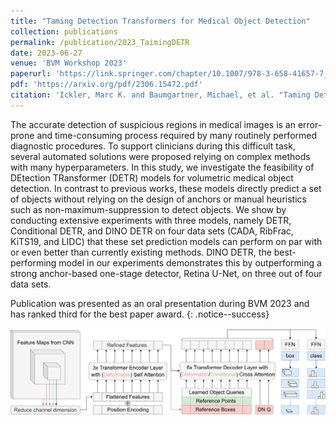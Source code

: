 ```yaml
---
title: "Taming Detection Transformers for Medical Object Detection"
collection: publications
permalink: /publication/2023_TaimingDETR
date: 2023-06-27
venue: 'BVM Workshop 2023'
paperurl: 'https://link.springer.com/chapter/10.1007/978-3-658-41657-7_39'
pdf: 'https://arxiv.org/pdf/2306.15472.pdf'
citation: 'Ickler, Marc K. and Baumgartner, Michael, et al. "Taming Detection Transformers for Medical Object Detection." BVM Workshop. Wiesbaden: Springer Fachmedien Wiesbaden, 2023.'
---
```


The accurate detection of suspicious regions in medical images is an error-prone and time-consuming process required by many routinely performed diagnostic procedures. To support clinicians during this difficult task, several automated solutions were proposed relying on complex methods with many hyperparameters. In this study, we investigate the feasibility of DEtection TRansformer (DETR) models for volumetric medical object detection. In contrast to previous works, these models directly predict a set of objects without relying on the design of anchors or manual heuristics such as non-maximum-suppression to detect objects. We show by conducting extensive experiments with three models, namely DETR, Conditional DETR, and DINO DETR on four data sets (CADA, RibFrac, KiTS19, and LIDC) that these set prediction models can perform on par with or even better than currently existing methods. DINO DETR, the best-performing model in our experiments demonstrates this by outperforming a strong anchor-based one-stage detector, Retina U-Net, on three out of four data sets.

Publication was presented as an oral presentation during BVM 2023 and has ranked third for the best paper award.
{: .notice--success}

<div align="center">
    <img src='/images/detr_architecture.svg' alt=''>
</div>
